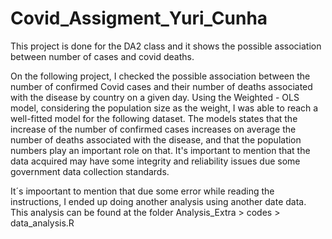 # Covid_Assigment_Yuri_Cunha

This project is done for the DA2 class and it shows the possible association between number of cases and covid deaths.

On the following project, I checked the possible association between the number of confirmed Covid cases and their number of deaths associated with the disease by country on a given day. Using the Weighted - OLS model, considering the population size as the weight, I was able to reach a well-fitted model for the following dataset. The models states that the increase of the number of confirmed cases increases on average the number of deaths associated with the disease, and that the population numbers play an important role on that. It's important to mention that the data acquired may have some integrity and reliability issues due some government data collection standards.

It´s impoortant to mention that due some error while reading the instructions, I ended up doing another analysis using another date data. 
This analysis can be found at the folder Analysis_Extra > codes > data_analysis.R

